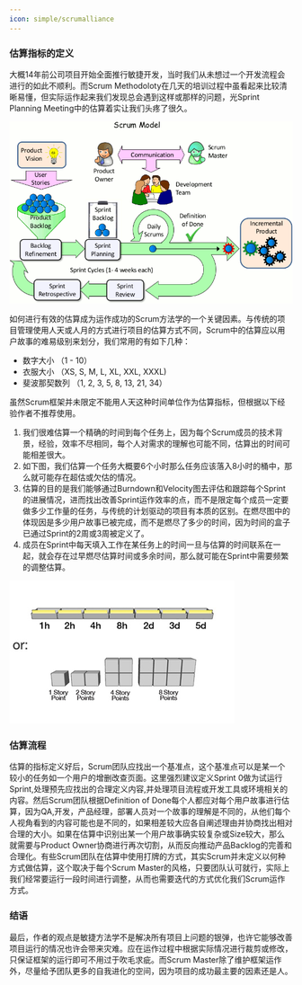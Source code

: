 ```yaml
---
icon: simple/scrumalliance
---
```


### 估算指标的定义

大概14年前公司项目开始全面推行敏捷开发，当时我们从未想过一个开发流程会进行的如此不顺利。而Scrum Methodoloty在几天的培训过程中虽看起来比较清晰易懂，但实际运作起来我们发现总会遇到这样或那样的问题，光Sprint Planning Meeting中的估算着实让我们头疼了很久。

![scrum](../../images/fig-scrum-process.gif)

如何进行有效的估算成为运作成功的Scrum方法学的一个关键因素。与传统的项目管理使用人天或人月的方式进行项目的估算方式不同，Scrum中的估算应以用户故事的难易级别来划分，我们常用的有如下几种：
- 数字大小 （1 - 10）
- 衣服大小 （XS, S, M, L, XL, XXL, XXXL)
- 斐波那契数列 （1, 2, 3, 5, 8, 13, 21, 34）

虽然Scrum框架并未限定不能用人天这种时间单位作为估算指标，但根据以下经验作者不推荐使用。

1. 我们很难估算一个精确的时间到每个任务上，因为每个Scrum成员的技术背景，经验，效率不尽相同，每个人对需求的理解也可能不同，估算出的时间可能相差很大。
2. 如下图，我们估算一个任务大概要6个小时那么任务应该落入8小时的桶中，那么就可能存在超估或欠估的情况。
3. 估算的目的是我们能够通过Burndown和Velocity图去评估和跟踪每个Sprint的进展情况，进而找出改善Sprint运作效率的点，而不是限定每个成员一定要做多少工作量的任务，与传统的计划驱动的项目有本质的区别。在燃尽图中的体现因是多少用户故事已被完成，而不是燃尽了多少的时间，因为时间的盒子已通过Sprint的2周或3周被定义了。
4. 成员在Sprint中每天填入工作在某任务上的时间一旦与估算的时间联系在一起，就会存在过早燃尽估算时间或多余时间，那么就可能在Sprint中需要频繁的调整估算。

![scrum](../../images/estimations.jpg)

### 估算流程

估算的指标定义好后，Scrum团队应找出一个基准点，这个基准点可以是某一个较小的任务如一个用户的增删改查页面。这里强烈建议定义Sprint 0做为试运行Sprint,处理预先应找出的合理定义内容,并处理项目流程或开发工具或环境相关的内容。然后Scrum团队根据Definition of Done每个人都应对每个用户故事进行估算，因为QA,开发，产品经理，部署人员对一个故事的理解是不同的，从他们每个人视角看到的内容可能也是不同的，如果相差较大应各自阐述理由并协商找出相对合理的大小。如果在估算中识别出某一个用户故事确实较复杂或Size较大，那么就需要与Product Owner协商进行再次切割，从而反向推动产品Backlog的完善和合理化。有些Scrum团队在估算中使用打牌的方式，其实Scrum并未定义以何种方式做估算，这个取决于每个Scrum Master的风格，只要团队认可就行，实际上我们经常要运行一段时间进行调整，从而也需要迭代的方式优化我们Scrum运作方式。

### 结语

最后，作者的观点是敏捷方法学不是解决所有项目上问题的银弹，也许它能够改善项目运行的情况也许会带来灾难。应在运作过程中根据实际情况进行裁剪或修改，只保证框架的运行即可不用过于吹毛求疵。而Scrum Master除了维护框架运作外，尽量给予团队更多的自我进化的空间，因为项目的成功最主要的因素还是人。